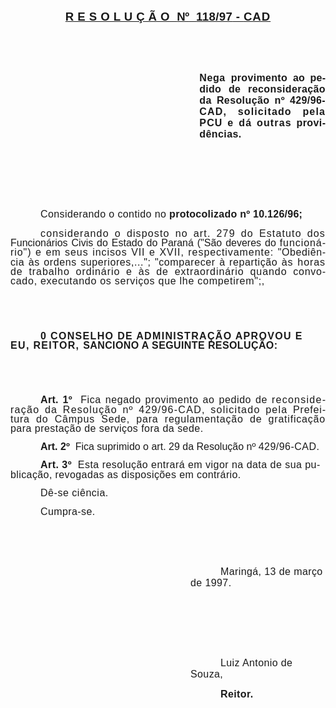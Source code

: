 <body lang=PT-BR style='tab-interval:36.0pt'>

<div class=Section1>

<p class=MsoNormal align=center style='text-align:center'><b style='mso-bidi-font-weight:
normal'><u><span style='font-size:14.0pt;mso-bidi-font-size:10.0pt;font-family:
Arial;letter-spacing:.3pt;mso-fareast-language:EN-US'>R E S O L U Ç Ã O<span
style="mso-spacerun: yes">  </span></span></u></b><b style='mso-bidi-font-weight:
normal'><u><span style='font-size:14.0pt;mso-bidi-font-size:10.0pt;font-family:
Arial;letter-spacing:-.2pt;mso-fareast-language:EN-US'>Nº</span></u></b><b
style='mso-bidi-font-weight:normal'><u><span style='font-size:14.0pt;
mso-bidi-font-size:10.0pt;font-family:Arial;letter-spacing:.3pt;mso-fareast-language:
EN-US'><span style="mso-spacerun: yes">  </span></span></u></b><b
style='mso-bidi-font-weight:normal'><u><span style='font-size:14.0pt;
mso-bidi-font-size:10.0pt;font-family:Arial;letter-spacing:.25pt;mso-fareast-language:
EN-US'>118/97</span></u></b><b style='mso-bidi-font-weight:normal'><u><span
style='font-size:14.0pt;mso-bidi-font-size:10.0pt;font-family:Arial;letter-spacing:
.3pt;mso-fareast-language:EN-US'> - </span></u></b><b style='mso-bidi-font-weight:
normal'><u><span style='font-size:14.0pt;mso-bidi-font-size:10.0pt;font-family:
Arial;letter-spacing:.7pt;mso-fareast-language:EN-US'>CAD</span></u></b><b
style='mso-bidi-font-weight:normal'><u><span style='font-size:14.0pt;
mso-bidi-font-size:10.0pt;font-family:Arial;letter-spacing:.3pt;mso-fareast-language:
EN-US'><o:p></o:p></span></u></b></p>

<p class=MsoNormal style='text-align:justify'><b style='mso-bidi-font-weight:
normal'><span style='font-size:12.0pt;mso-bidi-font-size:10.0pt;font-family:
Arial;letter-spacing:.4pt;mso-fareast-language:EN-US'><![if !supportEmptyParas]>&nbsp;<![endif]><o:p></o:p></span></b></p>

<p class=MsoNormal style='text-align:justify'><b style='mso-bidi-font-weight:
normal'><span style='font-size:12.0pt;mso-bidi-font-size:10.0pt;font-family:
Arial;letter-spacing:.4pt;mso-fareast-language:EN-US'><![if !supportEmptyParas]>&nbsp;<![endif]><o:p></o:p></span></b></p>

<p class=MsoNormal style='margin-left:8.0cm;text-align:justify'><b
style='mso-bidi-font-weight:normal'><span style='font-size:12.0pt;mso-bidi-font-size:
10.0pt;font-family:Arial;letter-spacing:.4pt;mso-fareast-language:EN-US'>Nega </span></b><b
style='mso-bidi-font-weight:normal'><span style='font-size:12.0pt;mso-bidi-font-size:
10.0pt;font-family:Arial;letter-spacing:.25pt;mso-fareast-language:EN-US'>provimento
</span></b><b style='mso-bidi-font-weight:normal'><span style='font-size:12.0pt;
mso-bidi-font-size:10.0pt;font-family:Arial;letter-spacing:.1pt;mso-fareast-language:
EN-US'>ao </span></b><b style='mso-bidi-font-weight:normal'><span
style='font-size:12.0pt;mso-bidi-font-size:10.0pt;font-family:Arial;letter-spacing:
.15pt;mso-fareast-language:EN-US'>pedido </span></b><b style='mso-bidi-font-weight:
normal'><span style='font-size:12.0pt;mso-bidi-font-size:10.0pt;font-family:
Arial;letter-spacing:.2pt;mso-fareast-language:EN-US'>de </span></b><b
style='mso-bidi-font-weight:normal'><span style='font-size:12.0pt;mso-bidi-font-size:
10.0pt;font-family:Arial;letter-spacing:.3pt;mso-fareast-language:EN-US'>reconsideração
da Resolução nº 429/96-</span></b><b style='mso-bidi-font-weight:normal'><span
style='font-size:12.0pt;mso-bidi-font-size:10.0pt;font-family:Arial;letter-spacing:
.85pt;mso-fareast-language:EN-US'>CAD, solicitado pela PCU e dá outras </span></b><b
style='mso-bidi-font-weight:normal'><span style='font-size:12.0pt;mso-bidi-font-size:
10.0pt;font-family:Arial;letter-spacing:.3pt;mso-fareast-language:EN-US'>providências.<o:p></o:p></span></b></p>

<p class=Style2 style='margin-left:0cm'><span style='font-size:12.0pt;
mso-bidi-font-size:10.0pt;font-family:Arial;letter-spacing:.3pt;mso-fareast-language:
EN-US'><![if !supportEmptyParas]>&nbsp;<![endif]><o:p></o:p></span></p>

<p class=Style2 style='margin-left:0cm'><span style='font-size:12.0pt;
mso-bidi-font-size:10.0pt;font-family:Arial;letter-spacing:.3pt;mso-fareast-language:
EN-US'><![if !supportEmptyParas]>&nbsp;<![endif]><o:p></o:p></span></p>

<p class=Style2 style='margin-left:0cm'><span style='font-size:12.0pt;
mso-bidi-font-size:10.0pt;font-family:Arial;letter-spacing:.3pt;mso-fareast-language:
EN-US'><![if !supportEmptyParas]>&nbsp;<![endif]><o:p></o:p></span></p>

<p class=Style2 style='margin-left:0cm;text-indent:36.0pt'><span
style='font-size:12.0pt;mso-bidi-font-size:10.0pt;font-family:Arial;letter-spacing:
.3pt;mso-fareast-language:EN-US'>Considerando o contido no </span><b
style='mso-bidi-font-weight:normal'><span style='font-size:12.0pt;mso-bidi-font-size:
10.0pt;font-family:Arial;letter-spacing:.2pt;mso-fareast-language:EN-US'>protocolizado
nº 10.126/96;<o:p></o:p></span></b></p>

<p class=MsoNormal style='text-align:justify;text-indent:36.0pt;line-height:
11.4pt;mso-line-height-rule:exactly'><span style='font-size:12.0pt;mso-bidi-font-size:
10.0pt;font-family:Arial;letter-spacing:.85pt;mso-fareast-language:EN-US'>considerando
o disposto no art. 279 do Estatuto dos </span><span style='font-size:12.0pt;
mso-bidi-font-size:10.0pt;font-family:Arial;mso-fareast-language:EN-US'>Funcionários
Civis do Estado do Paraná (&quot;São deveres do <span style='letter-spacing:
.7pt'>funcionário&quot;) e em seus incisos VII e XVII, respectivamente: </span><span
style='letter-spacing:.45pt'>&quot;Obediência às ordens superiores,...&quot;;
&quot;comparecer à repartição </span><span style='letter-spacing:.7pt'>às horas
de trabalho ordinário e às de extraordinário quando </span><span
style='letter-spacing:.55pt'>convocado, executando os serviços que lhe
competirem&quot;;,<o:p></o:p></span></span></p>

<p class=MsoNormal style='line-height:11.4pt;mso-line-height-rule:exactly'><b
style='mso-bidi-font-weight:normal'><span style='font-size:12.0pt;mso-bidi-font-size:
10.0pt;font-family:Arial;letter-spacing:1.0pt;mso-fareast-language:EN-US'><![if !supportEmptyParas]>&nbsp;<![endif]><o:p></o:p></span></b></p>

<p class=MsoNormal style='line-height:11.4pt;mso-line-height-rule:exactly'><b
style='mso-bidi-font-weight:normal'><span style='font-size:12.0pt;mso-bidi-font-size:
10.0pt;font-family:Arial;letter-spacing:1.0pt;mso-fareast-language:EN-US'><![if !supportEmptyParas]>&nbsp;<![endif]><o:p></o:p></span></b></p>

<p class=MsoNormal style='text-indent:36.0pt;line-height:11.4pt;mso-line-height-rule:
exactly'><b style='mso-bidi-font-weight:normal'><span style='font-size:12.0pt;
mso-bidi-font-size:10.0pt;font-family:Arial;letter-spacing:1.0pt;mso-fareast-language:
EN-US'>0 CONSELHO DE ADMINISTRAÇÃO APROVOU E EU, REITOR, </span></b><b
style='mso-bidi-font-weight:normal'><span style='font-size:12.0pt;mso-bidi-font-size:
10.0pt;font-family:Arial;letter-spacing:.3pt;mso-fareast-language:EN-US'>SANCIONO
A SEGUINTE RESOLUÇÃO:<o:p></o:p></span></b></p>

<p class=MsoNormal style='text-align:justify;line-height:11.4pt;mso-line-height-rule:
exactly'><b style='mso-bidi-font-weight:normal'><span style='font-size:12.0pt;
mso-bidi-font-size:10.0pt;font-family:Arial;letter-spacing:.25pt;mso-fareast-language:
EN-US'><![if !supportEmptyParas]>&nbsp;<![endif]><o:p></o:p></span></b></p>

<p class=MsoNormal style='text-align:justify;line-height:11.4pt;mso-line-height-rule:
exactly'><b style='mso-bidi-font-weight:normal'><span style='font-size:12.0pt;
mso-bidi-font-size:10.0pt;font-family:Arial;letter-spacing:.25pt;mso-fareast-language:
EN-US'><![if !supportEmptyParas]>&nbsp;<![endif]><o:p></o:p></span></b></p>

<p class=MsoNormal style='text-align:justify;text-indent:36.0pt;line-height:
11.4pt;mso-line-height-rule:exactly'><b style='mso-bidi-font-weight:normal'><span
style='font-size:12.0pt;mso-bidi-font-size:10.0pt;font-family:Arial;letter-spacing:
.25pt;mso-fareast-language:EN-US'>Art. 1º<span style="mso-spacerun: yes"> 
</span></span></b><span style='font-size:12.0pt;mso-bidi-font-size:10.0pt;
font-family:Arial;letter-spacing:.45pt;mso-fareast-language:EN-US'>Fica negado
provimento ao pedido de </span><span style='font-size:12.0pt;mso-bidi-font-size:
10.0pt;font-family:Arial;letter-spacing:.95pt;mso-fareast-language:EN-US'>reconsideração
da Resolução nº 429/96-CAD, solicitado pela </span><span style='font-size:12.0pt;
mso-bidi-font-size:10.0pt;font-family:Arial;letter-spacing:.6pt;mso-fareast-language:
EN-US'>Prefeitura do Câmpus Sede, para regulamentação de gratificação </span><span
style='font-size:12.0pt;mso-bidi-font-size:10.0pt;font-family:Arial;letter-spacing:
.35pt;mso-fareast-language:EN-US'>para prestação de serviços fora da sede.<o:p></o:p></span></p>

<p class=MsoNormal style='text-indent:36.0pt;line-height:11.4pt;mso-line-height-rule:
exactly'><b><span style='font-size:12.0pt;mso-bidi-font-size:10.0pt;font-family:
Arial;mso-fareast-language:EN-US'>Art. 2º </span></b><span style='font-size:
12.0pt;mso-bidi-font-size:10.0pt;font-family:Arial;mso-fareast-language:EN-US'><span
style="mso-spacerun: yes"> </span>Fica suprimido o art. 29 da Resolução nº <span
style='letter-spacing:.35pt'>429/96-CAD.<o:p></o:p></span></span></p>

<p class=MsoNormal style='text-indent:36.0pt;line-height:11.4pt;mso-line-height-rule:
exactly'><b><span style='font-size:12.0pt;mso-bidi-font-size:10.0pt;font-family:
Arial;letter-spacing:.35pt;mso-fareast-language:EN-US'>Art. 3º </span></b><span
style='font-size:12.0pt;mso-bidi-font-size:10.0pt;font-family:Arial;letter-spacing:
.35pt;mso-fareast-language:EN-US'><span style="mso-spacerun: yes"> </span>Esta
resolução entrará em vigor na data de sua </span><span style='font-size:12.0pt;
mso-bidi-font-size:10.0pt;font-family:Arial;letter-spacing:.3pt;mso-fareast-language:
EN-US'>publicação, revogadas as disposições em contrário.<o:p></o:p></span></p>

<p class=MsoNormal style='text-indent:36.0pt;line-height:11.4pt;mso-line-height-rule:
exactly'><span style='font-size:12.0pt;mso-bidi-font-size:10.0pt;font-family:
Arial;letter-spacing:.4pt;mso-fareast-language:EN-US'>Dê-se ciência.<o:p></o:p></span></p>

<p class=Style2 style='margin-left:0cm;text-indent:36.0pt'><span
style='font-size:12.0pt;mso-bidi-font-size:10.0pt;font-family:Arial;letter-spacing:
.3pt;mso-fareast-language:EN-US'>Cumpra-se.<o:p></o:p></span></p>

<p class=Style2 style='margin-left:0cm'><span style='font-size:12.0pt;
mso-bidi-font-size:10.0pt;font-family:Arial;letter-spacing:.3pt;mso-fareast-language:
EN-US'><![if !supportEmptyParas]>&nbsp;<![endif]><o:p></o:p></span></p>

<p class=Style2 style='margin-left:0cm'><span style='font-size:12.0pt;
mso-bidi-font-size:10.0pt;font-family:Arial;letter-spacing:.3pt;mso-fareast-language:
EN-US'><![if !supportEmptyParas]>&nbsp;<![endif]><o:p></o:p></span></p>

<p class=Style2 style='margin-left:216.0pt;text-indent:36.0pt'><span
style='font-size:12.0pt;mso-bidi-font-size:10.0pt;font-family:Arial;letter-spacing:
.3pt;mso-fareast-language:EN-US'>Maringá, 13 de março de 1997.<o:p></o:p></span></p>

<p class=Style2 style='margin-left:216.0pt;text-indent:36.0pt'><span
style='font-size:12.0pt;mso-bidi-font-size:10.0pt;font-family:Arial;letter-spacing:
.3pt;mso-fareast-language:EN-US'><![if !supportEmptyParas]>&nbsp;<![endif]><o:p></o:p></span></p>

<p class=Style2 style='margin-left:216.0pt;text-indent:36.0pt'><span
style='font-size:12.0pt;mso-bidi-font-size:10.0pt;font-family:Arial;letter-spacing:
.3pt;mso-fareast-language:EN-US'><![if !supportEmptyParas]>&nbsp;<![endif]><o:p></o:p></span></p>

<p class=Style2 style='margin-left:216.0pt;text-indent:36.0pt'><span
style='font-size:12.0pt;mso-bidi-font-size:10.0pt;font-family:Arial;letter-spacing:
.3pt;mso-fareast-language:EN-US'><![if !supportEmptyParas]>&nbsp;<![endif]><o:p></o:p></span></p>

<p class=Style2 style='margin-left:216.0pt;text-indent:36.0pt'><span
lang=ES-TRAD style='font-size:12.0pt;mso-bidi-font-size:10.0pt;font-family:
Arial;letter-spacing:.3pt;mso-ansi-language:ES-TRAD;mso-fareast-language:EN-US'>Luiz
Antonio de Souza,<o:p></o:p></span></p>

<p class=Style2 style='margin-left:216.0pt;text-indent:36.0pt'><b><span
lang=ES-TRAD style='font-size:12.0pt;mso-bidi-font-size:10.0pt;font-family:
Arial;letter-spacing:.3pt;mso-ansi-language:ES-TRAD;mso-fareast-language:EN-US'>Reitor.</span></b><b><span
lang=ES-TRAD style='font-size:12.0pt;mso-bidi-font-size:10.0pt;font-family:
Arial;mso-ansi-language:ES-TRAD'><o:p></o:p></span></b></p>

</div>

</body>

